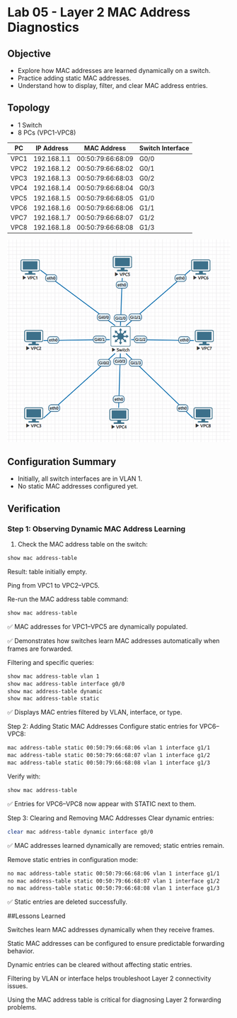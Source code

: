 # Lab 05 - Layer 2 MAC Address Diagnostics

## Objective

- Explore how MAC addresses are learned dynamically on a switch.  
- Practice adding static MAC addresses.  
- Understand how to display, filter, and clear MAC address entries.  

## Topology

- 1 Switch  
- 8 PCs (VPC1-VPC8)  

| PC   | IP Address     | MAC Address           | Switch Interface |
|------|---------------|---------------------|-----------------|
| VPC1 | 192.168.1.1   | 00:50:79:66:68:09   | G0/0            |
| VPC2 | 192.168.1.2   | 00:50:79:66:68:02   | G0/1            |
| VPC3 | 192.168.1.3   | 00:50:79:66:68:03   | G0/2            |
| VPC4 | 192.168.1.4   | 00:50:79:66:68:04   | G0/3            |
| VPC5 | 192.168.1.5   | 00:50:79:66:68:05   | G1/0            |
| VPC6 | 192.168.1.6   | 00:50:79:66:68:06   | G1/1            |
| VPC7 | 192.168.1.7   | 00:50:79:66:68:07   | G1/2            |
| VPC8 | 192.168.1.8   | 00:50:79:66:68:08   | G1/3            |

![Lab Topology](diagram.png)

## Configuration Summary

- Initially, all switch interfaces are in VLAN 1.  
- No static MAC addresses configured yet.  

## Verification

### Step 1: Observing Dynamic MAC Address Learning

1. Check the MAC address table on the switch:

```bash
show mac address-table
```

Result: table initially empty.

Ping from VPC1 to VPC2–VPC5.

Re-run the MAC address table command:

```bash
show mac address-table
```

✅ MAC addresses for VPC1–VPC5 are dynamically populated.

✅ Demonstrates how switches learn MAC addresses automatically when frames are forwarded.

Filtering and specific queries:

```bash
show mac address-table vlan 1
show mac address-table interface g0/0
show mac address-table dynamic
show mac address-table static
```

✅ Displays MAC entries filtered by VLAN, interface, or type.

Step 2: Adding Static MAC Addresses
Configure static entries for VPC6–VPC8:

```bash
mac address-table static 00:50:79:66:68:06 vlan 1 interface g1/1
mac address-table static 00:50:79:66:68:07 vlan 1 interface g1/2
mac address-table static 00:50:79:66:68:08 vlan 1 interface g1/3
```

Verify with:

```bash
show mac address-table
```

✅ Entries for VPC6–VPC8 now appear with STATIC next to them.

Step 3: Clearing and Removing MAC Addresses
Clear dynamic entries:

```bash
clear mac address-table dynamic interface g0/0
```

✅ MAC addresses learned dynamically are removed; static entries remain.

Remove static entries in configuration mode:

```bash
no mac address-table static 00:50:79:66:68:06 vlan 1 interface g1/1
no mac address-table static 00:50:79:66:68:07 vlan 1 interface g1/2
no mac address-table static 00:50:79:66:68:08 vlan 1 interface g1/3
```

✅ Static entries are deleted successfully.

##Lessons Learned

Switches learn MAC addresses dynamically when they receive frames.

Static MAC addresses can be configured to ensure predictable forwarding behavior.

Dynamic entries can be cleared without affecting static entries.

Filtering by VLAN or interface helps troubleshoot Layer 2 connectivity issues.

Using the MAC address table is critical for diagnosing Layer 2 forwarding problems.


